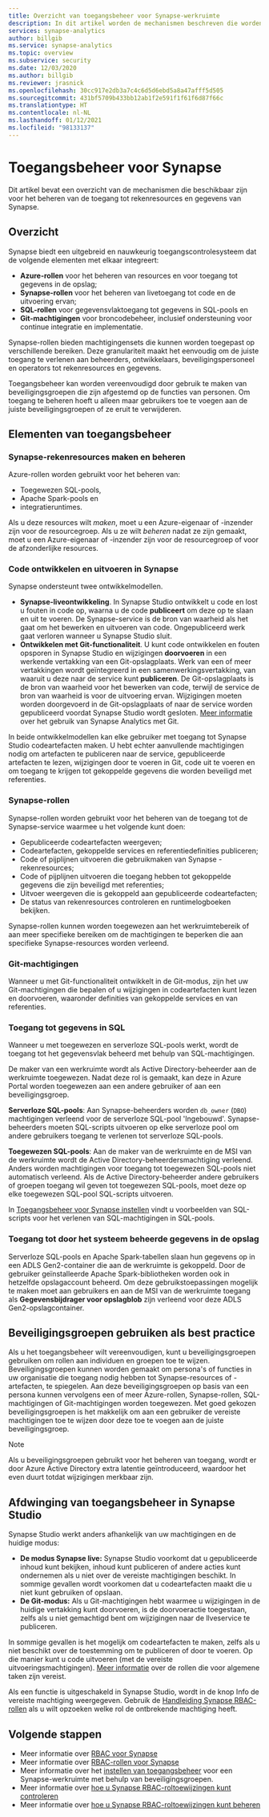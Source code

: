 ```yaml
---
title: Overzicht van toegangsbeheer voor Synapse-werkruimte
description: In dit artikel worden de mechanismen beschreven die worden gebruikt voor het beheren van de toegang tot een Synapse-werkruimte, evenals de resources en codeartefacten die deze bevat.
services: synapse-analytics
author: billgib
ms.service: synapse-analytics
ms.topic: overview
ms.subservice: security
ms.date: 12/03/2020
ms.author: billgib
ms.reviewer: jrasnick
ms.openlocfilehash: 30cc917e2db3a7c4c6d5d6ebd5a8a47afff5d505
ms.sourcegitcommit: 431bf5709b433bb12ab1f2e591f1f61f6d87f66c
ms.translationtype: HT
ms.contentlocale: nl-NL
ms.lasthandoff: 01/12/2021
ms.locfileid: "98133137"
---
```

# <a name="synapse-access-control"></a>Toegangsbeheer voor Synapse 

Dit artikel bevat een overzicht van de mechanismen die beschikbaar zijn voor het beheren van de toegang tot rekenresources en gegevens van Synapse.  

## <a name="overview"></a>Overzicht

Synapse biedt een uitgebreid en nauwkeurig toegangscontrolesysteem dat de volgende elementen met elkaar integreert: 
- **Azure-rollen** voor het beheren van resources en voor toegang tot gegevens in de opslag; 
- **Synapse-rollen** voor het beheren van livetoegang tot code en de uitvoering ervan; 
- **SQL-rollen** voor gegevensvlaktoegang tot gegevens in SQL-pools en 
- **Git-machtigingen** voor broncodebeheer, inclusief ondersteuning voor continue integratie en implementatie.  

Synapse-rollen bieden machtigingensets die kunnen worden toegepast op verschillende bereiken. Deze granulariteit maakt het eenvoudig om de juiste toegang te verlenen aan beheerders, ontwikkelaars, beveiligingspersoneel en operators tot rekenresources en gegevens.

Toegangsbeheer kan worden vereenvoudigd door gebruik te maken van beveiligingsgroepen die zijn afgestemd op de functies van personen. Om toegang te beheren hoeft u alleen maar gebruikers toe te voegen aan de juiste beveiligingsgroepen of ze eruit te verwijderen.

## <a name="access-control-elements"></a>Elementen van toegangsbeheer

### <a name="creating-and-managing-synapse-compute-resources"></a>Synapse-rekenresources maken en beheren

Azure-rollen worden gebruikt voor het beheren van: 
- Toegewezen SQL-pools, 
- Apache Spark-pools en 
- integratieruntimes. 

Als u deze resources wilt *maken*, moet u een Azure-eigenaar of -inzender zijn voor de resourcegroep. Als u ze wilt *beheren* nadat ze zijn gemaakt, moet u een Azure-eigenaar of -inzender zijn voor de resourcegroep of voor de afzonderlijke resources. 

### <a name="developing-and-executing-code-in-synapse"></a>Code ontwikkelen en uitvoeren in Synapse 

Synapse ondersteunt twee ontwikkelmodellen.

- **Synapse-liveontwikkeling**. In Synapse Studio ontwikkelt u code en lost u fouten in code op, waarna u de code **publiceert** om deze op te slaan en uit te voeren.  De Synapse-service is de bron van waarheid als het gaat om het bewerken en uitvoeren van code.  Ongepubliceerd werk gaat verloren wanneer u Synapse Studio sluit.  
- **Ontwikkelen met Git-functionaliteit**. U kunt code ontwikkelen en fouten opsporen in Synapse Studio en wijzigingen **doorvoeren** in een werkende vertakking van een Git-opslagplaats. Werk van een of meer vertakkingen wordt geïntegreerd in een samenwerkingsvertakking, van waaruit u deze naar de service kunt **publiceren**. De Git-opslagplaats is de bron van waarheid voor het bewerken van code, terwijl de service de bron van waarheid is voor de uitvoering ervan. Wijzigingen moeten worden doorgevoerd in de Git-opslagplaats of naar de service worden gepubliceerd voordat Synapse Studio wordt gesloten. [Meer informatie](../cicd/continuous-integration-deployment.md) over het gebruik van Synapse Analytics met Git.

In beide ontwikkelmodellen kan elke gebruiker met toegang tot Synapse Studio codeartefacten maken. U hebt echter aanvullende machtigingen nodig om artefacten te publiceren naar de service, gepubliceerde artefacten te lezen, wijzigingen door te voeren in Git, code uit te voeren en om toegang te krijgen tot gekoppelde gegevens die worden beveiligd met referenties.

### <a name="synapse-roles"></a>Synapse-rollen

Synapse-rollen worden gebruikt voor het beheren van de toegang tot de Synapse-service waarmee u het volgende kunt doen: 
- Gepubliceerde codeartefacten weergeven; 
- Codeartefacten, gekoppelde services en referentiedefinities publiceren;
- Code of pijplijnen uitvoeren die gebruikmaken van Synapse -rekenresources;
- Code of pijplijnen uitvoeren die toegang hebben tot gekoppelde gegevens die zijn beveiligd met referenties;
- Uitvoer weergeven die is gekoppeld aan gepubliceerde codeartefacten;
- De status van rekenresources controleren en runtimelogboeken bekijken.

Synapse-rollen kunnen worden toegewezen aan het werkruimtebereik of aan meer specifieke bereiken om de machtigingen te beperken die aan specifieke Synapse-resources worden verleend.

### <a name="git-permissions"></a>Git-machtigingen

Wanneer u met Git-functionaliteit ontwikkelt in de Git-modus, zijn het uw Git-machtigingen die bepalen of u wijzigingen in codeartefacten kunt lezen en doorvoeren, waaronder definities van gekoppelde services en van referenties.   
   
### <a name="accessing-data-in-sql"></a>Toegang tot gegevens in SQL

Wanneer u met toegewezen en serverloze SQL-pools werkt, wordt de toegang tot het gegevensvlak beheerd met behulp van SQL-machtigingen. 

De maker van een werkruimte wordt als Active Directory-beheerder aan de werkruimte toegewezen. Nadat deze rol is gemaakt, kan deze in Azure Portal worden toegewezen aan een andere gebruiker of aan een beveiligingsgroep.

**Serverloze SQL-pools**: Aan Synapse-beheerders worden `db_owner` (`DBO`) machtigingen verleend voor de serverloze SQL-pool 'Ingebouwd'. Synapse-beheerders moeten SQL-scripts uitvoeren op elke serverloze pool om andere gebruikers toegang te verlenen tot serverloze SQL-pools.  

**Toegewezen SQL-pools**: Aan de maker van de werkruimte en de MSI van de werkruimte wordt de Active Directory-beheerdersmachtiging verleend.  Anders worden machtigingen voor toegang tot toegewezen SQL-pools niet automatisch verleend. Als de Active Directory-beheerder andere gebruikers of groepen toegang wil geven tot toegewezen SQL-pools, moet deze op elke toegewezen SQL-pool SQL-scripts uitvoeren.

In [Toegangsbeheer voor Synapse instellen](./how-to-set-up-access-control.md) vindt u voorbeelden van SQL-scripts voor het verlenen van SQL-machtigingen in SQL-pools.  

 ### <a name="accessing-system-managed-data-in-storage"></a>Toegang tot door het systeem beheerde gegevens in de opslag

Serverloze SQL-pools en Apache Spark-tabellen slaan hun gegevens op in een ADLS Gen2-container die aan de werkruimte is gekoppeld. Door de gebruiker geïnstalleerde Apache Spark-bibliotheken worden ook in hetzelfde opslagaccount beheerd. Om deze gebruikstoepassingen mogelijk te maken moet aan gebruikers en aan de MSI van de werkruimte toegang als **Gegevensbijdrager voor opslagblob** zijn verleend voor deze ADLS Gen2-opslagcontainer.  

## <a name="using-security-groups-as-a-best-practice"></a>Beveiligingsgroepen gebruiken als best practice

Als u het toegangsbeheer wilt vereenvoudigen, kunt u beveiligingsgroepen gebruiken om rollen aan individuen en groepen toe te wijzen. Beveiligingsgroepen kunnen worden gemaakt om persona's of functies in uw organisatie die toegang nodig hebben tot Synapse-resources of -artefacten, te spiegelen.  Aan deze beveiligingsgroepen op basis van een persona kunnen vervolgens een of meer Azure-rollen, Synapse-rollen, SQL-machtigingen of Git-machtigingen worden toegewezen. Met goed gekozen beveiligingsgroepen is het makkelijk om aan een gebruiker de vereiste machtigingen toe te wijzen door deze toe te voegen aan de juiste beveiligingsgroep. 

>[!Note]
>Als u beveiligingsgroepen gebruikt voor het beheren van toegang, wordt er door Azure Active Directory extra latentie geïntroduceerd, waardoor het even duurt totdat wijzigingen merkbaar zijn. 

## <a name="access-control-enforcement-in-synapse-studio"></a>Afdwinging van toegangsbeheer in Synapse Studio

Synapse Studio werkt anders afhankelijk van uw machtigingen en de huidige modus:
- **De modus Synapse live:** Synapse Studio voorkomt dat u gepubliceerde inhoud kunt bekijken, inhoud kunt publiceren of andere acties kunt ondernemen als u niet over de vereiste machtigingen beschikt.  In sommige gevallen wordt voorkomen dat u codeartefacten maakt die u niet kunt gebruiken of opslaan. 
- **De Git-modus:** Als u Git-machtigingen hebt waarmee u wijzigingen in de huidige vertakking kunt doorvoeren, is de doorvoeractie toegestaan, zelfs als u niet gemachtigd bent om wijzigingen naar de llveservice te publiceren.  

In sommige gevallen is het mogelijk om codeartefacten te maken, zelfs als u niet beschikt over de toestemming om te publiceren of door te voeren. Op die manier kunt u code uitvoeren (met de vereiste uitvoeringsmachtigingen). [Meer informatie](./synapse-workspace-understand-what-role-you-need.md) over de rollen die voor algemene taken zijn vereist. 

Als een functie is uitgeschakeld in Synapse Studio, wordt in de knop Info de vereiste machtiging weergegeven. Gebruik de [Handleiding Synapse RBAC-rollen](./synapse-workspace-synapse-rbac-roles.md#synapse-rbac-actions-and-the-roles-that-permit-them) als u wilt opzoeken welke rol de ontbrekende machtiging heeft.


## <a name="next-steps"></a>Volgende stappen

- Meer informatie over [RBAC voor Synapse](./synapse-workspace-synapse-rbac.md)
- Meer informatie over [RBAC-rollen voor Synapse](./synapse-workspace-synapse-rbac-roles.md)
- Meer informatie over het [instellen van toegangsbeheer](./how-to-set-up-access-control.md) voor een Synapse-werkruimte met behulp van beveiligingsgroepen.
- Meer informatie over [hoe u Synapse RBAC-roltoewijzingen kunt controleren](./how-to-review-synapse-rbac-role-assignments.md)
- Meer informatie over [hoe u Synapse RBAC-roltoewijzingen kunt beheren](./how-to-manage-synapse-rbac-role-assignments.md)
